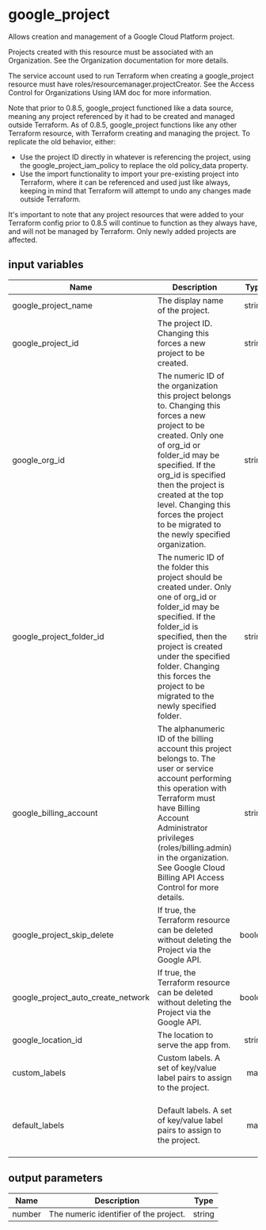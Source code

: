 # google_project

Allows creation and management of a Google Cloud Platform project.

Projects created with this resource must be associated with an Organization. See the Organization documentation for more details.

The service account used to run Terraform when creating a google_project resource must have roles/resourcemanager.projectCreator. See the Access Control for Organizations Using IAM doc for more information.

Note that prior to 0.8.5, google_project functioned like a data source, meaning any project referenced by it had to be created and managed outside Terraform. As of 0.8.5, google_project functions like any other Terraform resource, with Terraform creating and managing the project. To replicate the old behavior, either:

- Use the project ID directly in whatever is referencing the project, using the google_project_iam_policy to replace the old policy_data property.
- Use the import functionality to import your pre-existing project into Terraform, where it can be referenced and used just like always, keeping in mind that Terraform will attempt to undo any changes made outside Terraform.

It's important to note that any project resources that were added to your Terraform config prior to 0.8.5 will continue to function as they always have, and will not be managed by Terraform. Only newly added projects are affected.

## input variables

| Name | Description | Type | Default | Required |
|------|-------------|:----:|:-----:|:-----:|
|google_project_name|The display name of the project.|string|project|No|
|google_project_id|The project ID. Changing this forces a new project to be created.|string|project-f2754a99|No|
|google_org_id|The numeric ID of the organization this project belongs to. Changing this forces a new project to be created. Only one of org_id or folder_id may be specified. If the org_id is specified then the project is created at the top level. Changing this forces the project to be migrated to the newly specified organization.|string||No|
|google_project_folder_id|The numeric ID of the folder this project should be created under. Only one of org_id or folder_id may be specified. If the folder_id is specified, then the project is created under the specified folder. Changing this forces the project to be migrated to the newly specified folder.|string||No|
|google_billing_account|The alphanumeric ID of the billing account this project belongs to. The user or service account performing this operation with Terraform must have Billing Account Administrator privileges (roles/billing.admin) in the organization. See Google Cloud Billing API Access Control for more details.|string||No|
|google_project_skip_delete|If true, the Terraform resource can be deleted without deleting the Project via the Google API.|boolean|false|No|
|google_project_auto_create_network|If true, the Terraform resource can be deleted without deleting the Project via the Google API.|boolean|false|No|
|google_location_id|The location to serve the app from.|string|us-central|No|
|custom_labels|Custom labels. A set of key/value label pairs to assign to the project.|map||No|
|default_labels|Default labels. A set of key/value label pairs to assign to the project.|map|{"ThubName"= "project","ThubCode"= "f2754a99","ThubEnv"= "default","Description" = "Managed by TerraHub"}|No|

## output parameters

| Name | Description | Type |
|------|-------------|:----:|
|number|The numeric identifier of the project.|string|